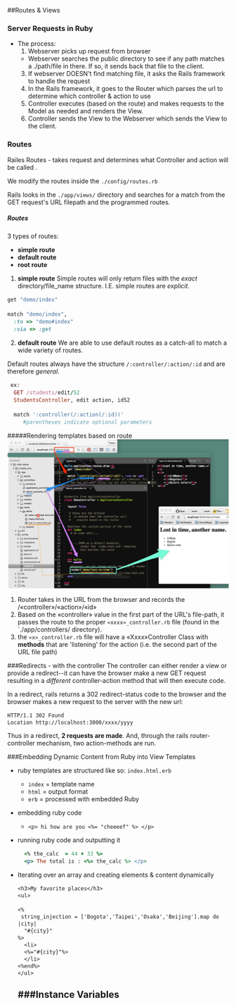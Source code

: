 ##Routes & Views

### Server Requests in Ruby
- The process:
  1. Webserver picks up request from browser
    - Webserver searches the public directory to see if any path matches a ./path/file in there. If so, it sends back that file to the client.
  3. If webserver DOESN't find matching file, it asks the Rails framework to handle the request  
  4. In the Rails framework, it goes to the Router which parses the url to determine which controller & action to use
  5. Controller executes (based on the route) and makes requests to the Model as needed and renders the View.
  6. Controller sends the View to the Webserver which sends the View to the client.

### Routes
Railes Routes - takes request and determines what Controller and action will be called .

We modify the routes inside the `./config/routes.rb`

Rails looks in the `./app/views/` directory and searches for a match from the GET request's URL filepath and the programmed routes.

##### Routes
3 types of routes:
- **simple route**
- **default route**
- **root route**

1. **simple route**
Simple routes will only return files with the *exact* directory/file_name structure. I.E. simple routes are *explicit*.

```ruby
get "demo/index"

match "demo/index",
  :to => "demo#index"
  :via => :get
```

2. **default route**
We are able to use default routes as a catch-all to match a wide variety of routes.

Default routes always have the structure `/:controller/:action/:id` and are therefore *general*.

```ruby
 ex:
  GET /students/edit/52
  StudentsController, edit action, id52

  match ':controller(/:action(/:id))' 
     #parentheses indicate optional parameters
```

#####Rendering templates based on route
![router-controller-action-view](./images/rails-routing-flow.jpg)
1. Router takes in the URL from the browser and records the /«controller»/«action»/«id»  
2. Based on the «controller» value in the first part of the URL's file-path, it passes the route to the proper `«xxxx»_controller.rb` file (found in the `./app/controllers/ directory).
3. the `«x»_controller.rb` file will have a «Xxxx»Controller Class with **methods** that are 'listening' for the action (i.e. the second part of the URL file path) 


###Redirects - with the controller
The controller can either render a view or provide a redirect--it can have the browser make a new GET request resulting in a *different* controller-action method that will then execute code.

In a redirect, rails returns a 302 redirect-status code to the browser and the browser makes a new request to the server with the new url:
```
HTTP/1.1 302 Found
Location http://localhost:3000/xxxx/yyyy
```

Thus in a redirect, **2 requests are made**. And, through the rails router-controller mechanism, two action-methods are run.


###Embedding Dynamic Content from Ruby into View Templates
- ruby templates are structured like so: `index.html.erb`
  - `index` = template name
  - `html` = output format
  - `erb` = processed with embedded Ruby

- embedding ruby code
  - `<p> hi how are you <%= "cheeeef" %> </p>`

- running ruby code and outputting it
  ```ruby
    <% the_calc  = 44 + 33 %>
    <p> The total is : <%= the_calc %> </p>
  ```

- Iterating over an array and creating elements & content dynamically
  ```
  <h3>My favorite places</h3>
  <ul>
  
  <% 
   string_injection = ['Bogota','Taipei','Osaka','Beijing'].map do |city| 
    "#{city}" 
  %>
    <li>
    <%="#{city}"%>
    </li>
  <%end%>
  </ul>
  ```

  ###Instance Variables
  - 
